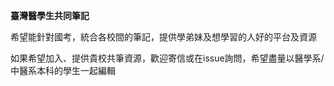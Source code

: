 **臺灣醫學生共同筆記**

希望能針對國考，統合各校間的筆記，提供學弟妹及想學習的人好的平台及資源

如果希望加入、提供貴校共筆資源，歡迎寄信或在issue詢問，希望盡量以醫學系/中醫系本科的學生一起編輯